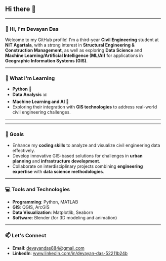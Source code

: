 ## Hi there 👋


---
### 👋 Hi, I'm Devayan Das  

Welcome to my GitHub profile! I'm a third-year **Civil Engineering** student at **NIT Agartala**, with a strong interest in **Structural Engineering & Construction Management**, as well as exploring **Data Science** and **Machine Learning/Artificial Intelligence (ML/AI)** for applications in **Geographic Information Systems (GIS)**.  

---

### 🌱 What I'm Learning  
- **Python** 🐍  
- **Data Analysis** 📊  
- **Machine Learning and AI** 🤖  
- Exploring their integration with **GIS technologies** to address real-world civil engineering challenges.  

---
<!-- 
### 🏗️ Projects  
- **Electrokinetics in Stone Column Encased by Conductive Geotextile**  
  *Assessing the performance and soft soil response in collaboration with IIT Kanpur.*  
- **Cost Estimation for RCC and Steel in Construction**  
  *A comprehensive study on materials required for foundations, staircases, beams, and slabs.*  
-->
---

### 🎯 Goals  
- Enhance my **coding skills** to analyze and visualize civil engineering data effectively.  
- Develop innovative GIS-based solutions for challenges in **urban planning** and **infrastructure development**.  
- Collaborate on interdisciplinary projects combining **engineering expertise** with **data science methodologies**.  

---

### 💻 Tools and Technologies  
- **Programming**: Python, MATLAB  
- **GIS**: QGIS, ArcGIS  
- **Data Visualization**: Matplotlib, Seaborn  
- **Software**: Blender (for 3D modeling and animation)  

---

### 📫 Let's Connect  
- **Email**: devayandas884@gmail.com
- **LinkedIn**: www.linkedin.com/in/devayan-das-52211b24b

<!-- 
---

Feel free to explore my repositories and share your thoughts! I'm always open to collaborations and discussions. 🚀  

--- 

Let me know if you'd like to customize this further!**devayanxr/devayanxr** is a ✨ _special_ ✨ repository because its `README.md` (this file) appears on your GitHub profile.

Here are some ideas to get you started:

- 🔭 I’m currently working on ...
- 🌱 I’m currently learning ...
- 👯 I’m looking to collaborate on ...
- 🤔 I’m looking for help with ...
- 💬 Ask me about ...
- 📫 How to reach me: ...
- 😄 Pronouns: ...
- ⚡ Fun fact: ...
-->
